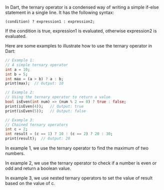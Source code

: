 In Dart, the ternary operator is a condensed way of writing a simple if-else statement in a single line. It has the following syntax:

```
(condition) ? expression1 : expression2;
```

If the condition is true, expression1 is evaluated, otherwise expression2 is evaluated.

Here are some examples to illustrate how to use the ternary operator in Dart:

```dart
// Example 1:
// A simple ternary operator
int a = 10;
int b = 5;
int max = (a > b) ? a : b;
print(max);  // Output: 10

// Example 2:
// Using the ternary operator to return a value
bool isEven(int num) => (num % 2 == 0) ? true : false;
print(isEven(4));   // Output: true
print(isEven(5));   // Output: false

// Example 3:
// Chained ternary operators
int c = 2;
int result = (c == 1) ? 10 : (c == 2) ? 20 : 30;
print(result);  // Output: 20
``` 

In example 1, we use the ternary operator to find the maximum of two numbers.

In example 2, we use the ternary operator to check if a number is even or odd and return a boolean value.

In example 3, we use nested ternary operators to set the value of result based on the value of c.